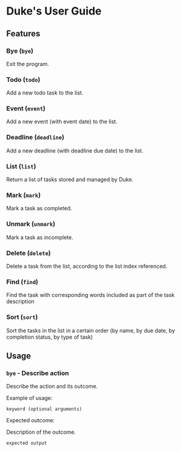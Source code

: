 # Duke's User Guide

## Features 

### Bye (`bye`)

Exit the program. 

### Todo (`todo`)

Add a new todo task to the list. 

### Event (`event`)

Add a new event (with event date) to the list. 

### Deadline (`deadline`)

Add a new deadline (with deadline due date) to the list. 

### List (`list`)

Return a list of tasks stored and managed by Duke. 

### Mark (`mark`)

Mark a task as completed. 

### Unmark (`unmark`)

Mark a task as incomplete. 

### Delete (`delete`)

Delete a task from the list, according to the list index referenced. 

### Find (`find`)

Find the task with corresponding words included as part of the task description

### Sort (`sort`)

Sort the tasks in the list in a certain order (by name, by due date, by completion status, by type of task)

## Usage

### `bye` - Describe action

Describe the action and its outcome.

Example of usage: 

`keyword (optional arguments)`

Expected outcome:

Description of the outcome.

```
expected output
```
